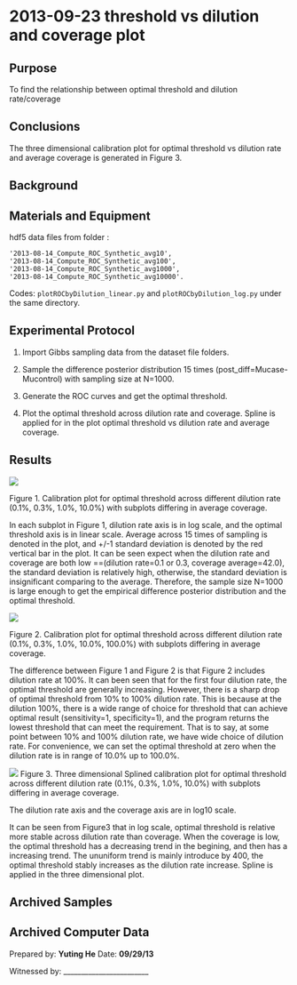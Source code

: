 2013-09-23 threshold vs dilution and coverage plot
==============================

Purpose
------------
To find the relationship between optimal threshold and dilution rate/coverage

Conclusions
-----------------
The three dimensional calibration plot for optimal threshold vs dilution rate and average coverage is generated in Figure 3.

Background
----------------

Materials and Equipment
------------------------------
hdf5 data files from folder :

	'2013-08-14_Compute_ROC_Synthetic_avg10',
	'2013-08-14_Compute_ROC_Synthetic_avg100',
	'2013-08-14_Compute_ROC_Synthetic_avg1000',
	'2013-08-14_Compute_ROC_Synthetic_avg10000'.

Codes:
`plotROCbyDilution_linear.py` and `plotROCbyDilution_log.py` under the same directory.

Experimental Protocol
---------------------------
1. Import Gibbs sampling data from the dataset file folders. 

1. Sample the difference posterior distribution 15 times (post_diff=Mucase-Mucontrol) with sampling size at N=1000. 

1. Generate the ROC curves and get the optimal threshold. 

1. Plot the optimal threshold across dilution rate and coverage. Spline is applied for in the plot optimal threshold vs dilution rate and average coverage. 


Results
-----------
![](OptimalT_vs_Dilution4_log.png)

Figure 1. Calibration plot for optimal threshold across different dilution rate (0.1%, 0.3%, 1.0%, 10.0%) with subplots differing in average coverage.

In each subplot in Figure 1, dilution rate axis is in log scale, and the optimal threshold axis is in linear scale. Average across 15 times of sampling is denoted in the plot, and +/-1 standard deviation is denoted by the red vertical bar in the plot. It can be seen expect when the dilution rate and coverage are both low ==(dilution rate=0.1 or 0.3, coverage average=42.0), the standard deviation is relatively high, otherwise, the standard deviation is insignificant comparing to the average. Therefore, the sample size N=1000 is large enough to get the empirical difference posterior distribution and the optimal threshold.


![](OptimalT_vs_Dilution5_log.png)

Figure 2. Calibration plot for optimal threshold across different dilution rate (0.1%, 0.3%, 1.0%, 10.0%, 100.0%) with subplots differing in average coverage.

The difference between Figure 1 and Figure 2 is that Figure 2 includes dilution rate at 100%. It can been seen that for the first four dilution rate, the optimal threshold are generally increasing. However, there is a sharp drop of optimal threshold from 10% to 100% dilution rate. This is because at the dilution 100%, there is a wide range of choice for threshold that can achieve optimal result (sensitivity=1, specificity=1), and the program returns the lowest threshold that can meet the requirement. That is to say, at some point between 10% and 100% dilution rate, we have wide choice of dilution rate. For convenience, we can set the optimal threshold at zero when the dilution rate is in range of 10.0% up to 100.0%.

![](OptimalT_vs_Dilution4_log_3D.png)
Figure 3. Three dimensional Splined calibration plot for optimal threshold across different dilution rate (0.1%, 0.3%, 1.0%, 10.0%) with subplots differing in average coverage.
 
The dilution rate axis and the coverage axis are in log10 scale.

It can be seen from Figure3 that in log scale,  optimal threshold is relative more stable across dilution rate than coverage. When the coverage is low, the optimal threshold has a decreasing trend in the begining, and then has a increasing trend. The ununiform trend is mainly introduce by 400, the optimal threshold stably increases as the dilution rate increase. Spline is applied in the three dimensional plot.


Archived Samples
-------------------------

Archived Computer Data
------------------------------


Prepared by: ________Yuting He________     Date: __________09/29/13__________


Witnessed by: ________________________
